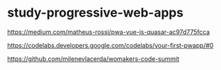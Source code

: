 # study-progressive-web-apps

https://medium.com/matheus-rossi/pwa-vue-js-quasar-ac97d775fcca

https://codelabs.developers.google.com/codelabs/your-first-pwapp/#0

https://github.com/milenevlacerda/womakers-code-summit
